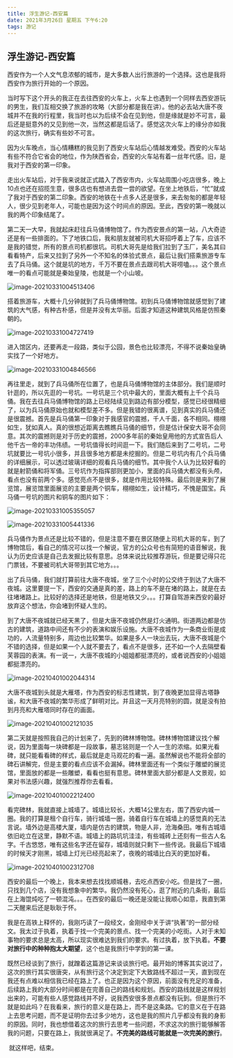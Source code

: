 ```yaml
---
title: 浮生游记-西安篇
date: 2021年3月26日 星期五 下午6:20
tags: 游记
---
```


## 浮生游记-西安篇

​	西安作为一个人文气息浓郁的城市，是大多数人出行旅游的一个选择。这也是我将西安作为旅行开始的一个原因。	

​	当时写下这个开头的我正在去往西安的火车上，火车上也遇到一个同样去西安游玩的男生，我们互相交换了旅游的攻略（大部分都是我在讲）。他的必去站大唐不夜城并不在我的行程里，我当时也以为后续不会在见到他，但是缘就是妙不可言，最后还是挺意外的又见到他一次，当然这都是后话了。感觉这次火车上的缘分亦如我的这次旅行，确实有些妙不可言。

​	因为火车晚点，当心情糟糕的我见到了西安火车站后心情越发难受。西安的火车站有些不符合它省会的地位，作为陕西省会，西安的火车站有着一丝年代感。旧，是我对于西安的第一印象。

​	走出火车站后，对于我来说就正式踏入了西安市内，火车站周围小吃店很多，晚上10点也还在招揽生意，很多店也有想进去尝一尝的欲望。在坐上地铁后，“忙”就成了我对于西安的第二印象。西安的地铁在十点多人还是很多，来去匆匆的都是年轻人，很少见到老年人，可能也是因为这个时间点的原因。至此，西安的第一晚就以我的两个印象结尾了。

​	第二天一大早，我就起床赶往兵马俑博物馆了。作为西安景点的第一站，八大奇迹还是有一些排面的。下了地铁口后，我和朋友就被司机大哥招呼着上了车，应该不是我的错觉，所有的景点司机都很坑。司机大哥先是给我们拉到了玉厂，美名其曰看看特产，后来又拉到了另外一个不知名的体验式景点，最后让我们搭乘旅游专车去了兵马俑。这个就是坑的地方，千万不要在景点去跟司机大哥唠嗑。。。这个景点唯一的看点可能就是秦始皇陵，也就是一个小山坡。

![image-20210331004513406](https://1162210866.oss-cn-beijing.aliyuncs.com/uPic/image-20210331004513406.png)

​	搭着旅游车，大概十几分钟就到了兵马俑博物馆。初到兵马俑博物馆就感觉到了建筑的大气感，有种古朴感，但是并没有太华丽。后面才知道这种建筑风格是仿照秦朝的。

![image-20210331004727419](https://1162210866.oss-cn-beijing.aliyuncs.com/uPic/image-20210331004727419.png)

​	进入馆区内，还要再走一段路，类似于公园，景色也比较漂亮，不得不说秦始皇确实找了一个好地方。

![image-20210331004846566](https://1162210866.oss-cn-beijing.aliyuncs.com/uPic/image-20210331004846566.png)

​	再往里走，就到了兵马俑所在位置了，也是兵马俑博物馆的主体部分。我们是顺时针逛的，所以先逛的一号坑。一号坑是三个坑中最大的，里面大概有上千个兵马俑。我在去往兵马俑博物馆的路上已经陆续见到路边有部分模型，感觉已经很精细了，以为兵马俑原始也就和模型差不多。但是我错的很离谱，见到真实的兵马俑还是很震撼。首先是兵马俑第一印象对于我感官的震撼，千人千面，各不相同。栩栩如生，犹如真人。真的很想近距离去瞧瞧兵马俑的细节，但是估计保安大哥不会同意。其次的震撼则是对于历史的震撼，2000多年前的秦始皇用他的方式宣告后人他千古一帝的丰功伟绩。一号坑值得长时间逛一下。我们随后来到了二号坑，二号坑就要比一号坑小很多，并且很多地方都是未挖掘的。但是二号坑内有几个兵马俑的详细展示，可以透过玻璃详细的观看兵马俑的细节。其中我个人认为比较好看的就是射箭俑和将军俑。三号坑作为指挥部则更加小，里面的兵马俑大都没有头颅，看点也没有前两个多。感觉亮点不是很多，就是作用比较特殊。最后则是来到了展览馆，展览馆里面展览的主要是两个铜车，栩栩如生，设计精巧，不愧是国宝。兵马俑一号坑的图片和铜车的图片如下：

![image-20210331005355057](https://1162210866.oss-cn-beijing.aliyuncs.com/uPic/image-20210331005355057.png)

![image-20210331005441336](https://1162210866.oss-cn-beijing.aliyuncs.com/uPic/image-20210331005441336.png)

​	兵马俑作为景点还是比较不错的，但是注意不要在景区随便上司机大哥的车，到了博物馆后，看自己的情况可以找一个解说，官方的公众号也有简短的语音解说，我认为历史应该是自己去发掘比较有意思。总体来说比较推荐游玩，但是要记得只花门票钱，不要被司机大哥带到其它地方。。。

​	出了兵马俑，我们就打算前往大唐不夜城，坐了三个小时的公交终于到达了大唐不夜城。这里要提一下，西安的交通是真的差，路上的车不是在堵的路上，就是在去往堵堵路上。比较好的选择还是地铁，但是地铁又少。。。打算自驾游来西安的最好放弃这个想法，你会堵到怀疑人生的。

​	到了大唐不夜城就已经天黑了，但是大唐不夜城仍然是灯火通明。街道两边都是仿古的建筑，道路中间还有不少的表演和娱乐设施。大唐不夜城作为一条商业街是成功的，人流量特别多，周边也比较繁华。如果是多人一块出去玩，大唐不夜城是个不错的选择，但是如果一个人就不要去了，看点不是很多，还不如一个人去隔壁看芙蓉园的表演。有一说一，大唐不夜城的小姐姐都挺漂亮的，或者说西安的小姐姐都挺漂亮的。

![image-20210401002044314](https://1162210866.oss-cn-beijing.aliyuncs.com/uPic/image-20210401002044314.png)

​	大唐不夜城到头就是大雁塔，作为西安的标志性建筑，到了夜晚更加显得古塔静谧，和大唐不夜城的繁华形成了鲜明对比。并且这一天月亮特别的圆，就是没有拍到月亮和大雁塔同时存在的画面。

![image-20210401002121035](https://1162210866.oss-cn-beijing.aliyuncs.com/uPic/image-20210401002121035.png)

​	第二天就是按照我自己的计划来了，先到的碑林博物馆。碑林博物馆建议找个解说，因为里面每一块碑都是一段故事，墓志铭则是一个人一生的浓缩。如果光看碑，就只能看看碑的样式，最后就是走马观花的看一遍。虽然解说也不能将全部的碑石讲解完，但是主要的看点应该不会漏掉。碑林里面还有一个类似于雕塑的展览馆，里面放的都是一些雕塑，看看也挺有意思。碑林里面大部分都是人文景观，如果对书法感兴趣，就强烈推荐你去看看。

![image-20210401002212400](https://1162210866.oss-cn-beijing.aliyuncs.com/uPic/image-20210401002212400.png)

​	看完碑林，我就直接上城墙了。城墙比较长，大概14公里左右，围了西安内城一圈。我的打算是租个自行车，骑行城墙一圈，骑着自行车在城墙上的感觉真的无法言说。墙外边是高楼大厦，墙内是仿古的建筑，物是人非，沧海桑田。唯有古城墙依旧屹立在这里，静默不语。城墙上的路坑坑洼洼，有些城砖上还刻有一些古人名字。千古悠悠，唯有这些名字还在留存，城墙则就只剩下一些传说。我最后下城墙的时候天才刚黑，城墙上灯光已经亮起来了，夜晚的城墙比白天的更加好看。

![image-20210401002312708](https://1162210866.oss-cn-beijing.aliyuncs.com/uPic/image-20210401002312708.png)

​	西安的最后一个晚上，我本来想去找找顺城巷，去吃点西安小吃。但是找了一圈，只找到几个店，没有我想象中的繁华。我仍然没有死心，逛了附近的几条街，最后在上海馄炖吃了一顿混沌。。。在西安的最后一晚还是没能让我顺心如意，我直到第二天醒来后还是耿耿于怀。

​	我是在高铁上释怀的，我刚巧读了一段经文，金刚经中关于讲“执著”的一部分经文。我太过于执着，执着于找一个完美的景点、找一个完美的小吃街。人对于未知事物的要求总是太高，所以现实很难达到我们的要求。有过执着，放下执着。**不要对旅行中的种种抱太大期望**，这个也是我旅行中学到的第一课。

​	既然已经谈到了旅行，就蹭着这篇游记来谈谈旅行吧。最开始的博客其实说过了，这次的旅行其实很唐突，从有旅行这个决定到定下大致路线不超过一天，直到现在我还有点难以相信我已经在路上了。也正是因为这个原因，前面没有充足的准备，后续路上我的大部分时间都是在完善自己的路线和规划。西安的路线就是这样规划出来的，可能有些人感觉路线并不好，说我西安很多景点都没有玩到。但是旅行不就是如此吗？在我看来，旅行的意义是在路上，而不是这条路。它的意义在于在路上去思考问题，而不是证明你去过多少地方，这也是我的照片几乎都没有我的身影的原因。同时，我也想借着这次的旅行去思考一些问题，不求这次的旅行能够解答我的问题，只要在路上，我就很满足了。**不完美的路线可能就是一次完美的旅行**。

​	就这样吧，结束。
